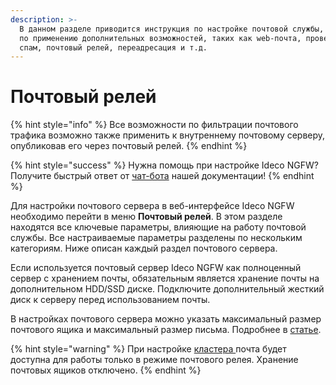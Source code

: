 ```yaml
---
description: >-
  В данном разделе приводится инструкция по настройке почтовой службы, а также
  по применению дополнительных возможностей, таких как web-почта, проверка на
  спам, почтовый релей, переадресация и т.д.
---
```


# Почтовый релей

{% hint style="info" %}
Все возможности по фильтрации почтового трафика возможно также применить к внутреннему почтовому серверу, опубликовав его через почтовый релей.
{% endhint %}

{% hint style="success" %}
Нужна помощь при настройке Ideco NGFW? Получите быстрый ответ от [чат-бота](https://gpt-docs.ideco.ru/) нашей документации!
{% endhint %}

Для настройки почтового сервера в веб-интерфейсе Ideco NGFW необходимо перейти в меню **Почтовый релей**. В этом разделе находятся все ключевые параметры, влияющие на работу почтовой службы. Все настраиваемые параметры разделены по нескольким категориям. Ниже описан каждый раздел почтового сервера.

Если используется почтовый сервер Ideco NGFW как полноценный сервер с хранением почты, обязательным является хранение почты на дополнительном HDD/SSD диске. Подключите дополнительный жесткий диск к серверу перед использованием почты. 

В настройках почтового сервера можно указать максимальный размер почтового ящика и максимальный размер письма. Подробнее в [статье](./advanced-settings/README.md).

{% hint style="warning" %}
При настройке [кластера ](../server-management/cluster.md)почта будет доступна для работы только в режиме почтового релея. Хранение почтовых ящиков отключено.
{% endhint %}
